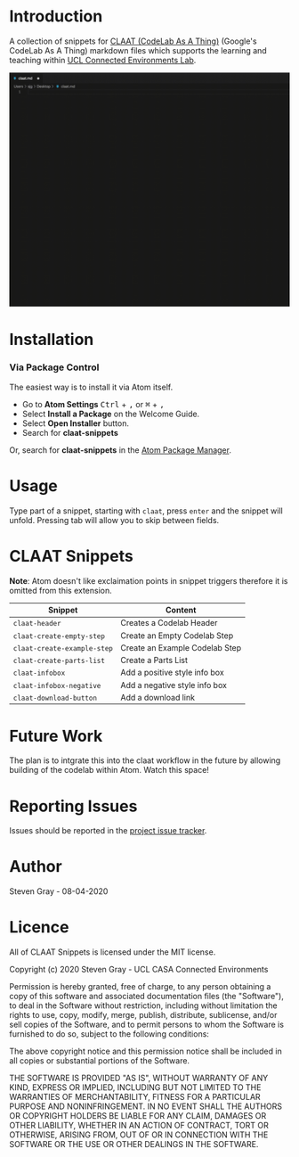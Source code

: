 # Introduction

A collection of snippets for [CLAAT (CodeLab As A Thing)](https://github.com/googlecodelabs/tools) (Google's CodeLab As A Thing) markdown files which supports the learning and teaching within [UCL Connected Environments Lab](https://www.connected-environments.org).

![Overview Preview](https://github.com/ucl-casa-ce/claat-snippets-vscode/raw/master/img/overview.gif)

# Installation

### Via Package Control
The easiest way is to install it via Atom itself.

- Go to **Atom Settings** <kbd>Ctrl</kbd> + <kbd>,</kbd> or <kbd>⌘</kbd> + <kbd>,</kbd>
- Select **Install a Package** on the Welcome Guide.
- Select **Open Installer** button.
- Search for **claat-snippets**

Or, search for **claat-snippets** in the [Atom Package Manager](https://github.com/atom/apm).
 
# Usage

Type part of a snippet, starting with `claat`, press `enter` and the snippet will unfold. Pressing tab will allow you to skip between fields. 

# CLAAT Snippets

**Note**: Atom doesn't like exclaimation points in snippet triggers therefore it is omitted from this extension.

| Snippet | Content |
| ------- | ------- |
| `claat-header` | Creates a Codelab Header |
| `claat-create-empty-step` | Create an Empty Codelab Step |
| `claat-create-example-step` | Create an Example Codelab Step |
| `claat-create-parts-list` | Create a Parts List |
| `claat-infobox` | Add a positive style info box |
| `claat-infobox-negative` | Add a negative style info box |
| `claat-download-button` | Add a download link |


# Future Work

The plan is to intgrate this into the claat workflow in the future by allowing building of the codelab within Atom.  Watch this space!

# Reporting Issues

Issues should be reported in the [project issue tracker](https://github.com/ucl-casa-ce/claat-snippets-atom/issues).

# Author

Steven Gray - 08-04-2020

# Licence

All of CLAAT Snippets is licensed under the MIT license.

Copyright (c) 2020 Steven Gray - UCL CASA Connected Environments

Permission is hereby granted, free of charge, to any person obtaining a copy
of this software and associated documentation files (the "Software"), to deal
in the Software without restriction, including without limitation the rights
to use, copy, modify, merge, publish, distribute, sublicense, and/or sell
copies of the Software, and to permit persons to whom the Software is
furnished to do so, subject to the following conditions:

The above copyright notice and this permission notice shall be included in all
copies or substantial portions of the Software.

THE SOFTWARE IS PROVIDED "AS IS", WITHOUT WARRANTY OF ANY KIND, EXPRESS OR
IMPLIED, INCLUDING BUT NOT LIMITED TO THE WARRANTIES OF MERCHANTABILITY,
FITNESS FOR A PARTICULAR PURPOSE AND NONINFRINGEMENT. IN NO EVENT SHALL THE
AUTHORS OR COPYRIGHT HOLDERS BE LIABLE FOR ANY CLAIM, DAMAGES OR OTHER
LIABILITY, WHETHER IN AN ACTION OF CONTRACT, TORT OR OTHERWISE, ARISING FROM,
OUT OF OR IN CONNECTION WITH THE SOFTWARE OR THE USE OR OTHER DEALINGS IN THE
SOFTWARE.
